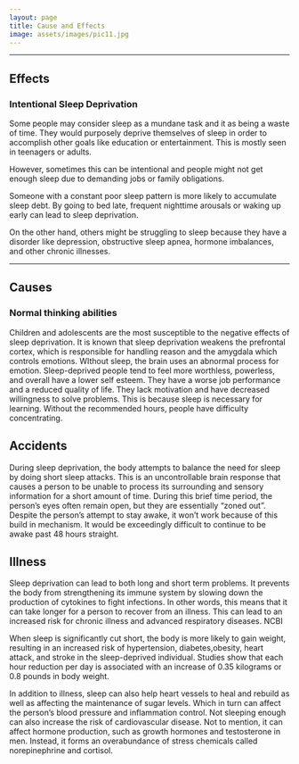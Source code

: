 ```yaml
---
layout: page
title: Cause and Effects
image: assets/images/pic11.jpg
---
```


<hr class="major" />

<h2>Effects</h2>
<h3>Intentional Sleep Deprivation</h3>
<p>Some people may consider sleep as a mundane task and it as being a waste of time. They would purposely deprive themselves of sleep in order to accomplish other goals like education or entertainment. This is mostly seen in teenagers or adults.</p>
<p>However, sometimes this can be intentional and people might not get enough sleep due to demanding jobs or family obligations. </p>
<p>Someone with a  constant poor sleep pattern is more likely to accumulate sleep debt. By going to bed late, frequent nighttime arousals or waking up early can lead to sleep deprivation. </p>
<p>On the other hand, others might be struggling to sleep because they have a disorder like depression, obstructive sleep apnea, hormone imbalances, and other chronic illnesses. </p>

<hr class="major" />

<h2>Causes</h2>
<h3>Normal thinking abilities </h3>
<p>Children and adolescents are the most susceptible to the negative effects of sleep deprivation. It is known that sleep deprivation weakens the prefrontal cortex, which is responsible for handling reason and the amygdala which controls emotions. WIthout sleep, the brain uses an abnormal process for emotion. Sleep-deprived people tend to feel more worthless, powerless, and overall have a lower self esteem. They have a worse job performance and a reduced quality of life. They lack motivation and have decreased willingness to solve problems. This is because sleep is necessary for learning. Without the recommended hours, people have difficulty concentrating.</p>


<h2>Accidents</h2>
<p>During sleep deprivation, the body attempts to balance the need for sleep by doing short sleep attacks. This is an uncontrollable brain response that causes a person to be unable to process its surrounding and sensory information for a short amount of time. During this brief time period, the person’s eyes often remain open, but they are essentially “zoned out”. Despite the person’s attempt to stay awake, it won’t work because of this build in mechanism. It would be exceedingly difficult to continue to be awake past 48 hours straight.</p>

<h2>Illness</h2>
<p>Sleep deprivation can lead to both long and short term problems. It prevents the body from strengthening its immune system by slowing down the production of cytokines to fight infections. In other words, this means that it can take longer for a person to recover from an illness.  This can lead to an increased risk for chronic illness and advanced respiratory diseases. NCBI</p>
<p>When sleep is significantly cut short, the body is more likely to gain weight, resulting in an increased risk of hypertension, diabetes,obesity, heart attack, and stroke in the sleep-deprived individual. Studies show that each hour reduction per day is associated with an increase of 0.35 kilograms or 0.8 pounds in body weight. </p>
<p>In addition to illness, sleep can also help heart vessels to heal and rebuild as well as affecting the maintenance of sugar levels. Which in turn can affect the person’s blood pressure and inflammation control. Not sleeping enough can also increase the risk of cardiovascular disease. Not to mention, it can affect hormone production, such as growth hormones and testosterone in men.  Instead, it forms an overabundance of stress chemicals called norepinephrine and cortisol. </p>
